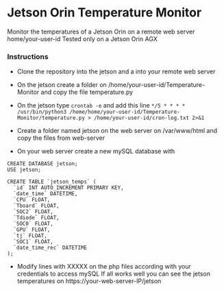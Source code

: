 # Jetson Orin Temperature Monitor 

Monitor the temperatures of a Jetson Orin on a remote web server
home/your-user-id
Tested only on a Jetson Orin AGX 

### Instructions
- Clone the repository into the jetson and a into your remote web server

- On the jetson create a folder on /home/your-user-id/Temperature-Monitor and copy the file temperature.py

- On the jetson type 
``` crontab -e ```
and add this line
``` */5 * * * * /usr/bin/python3 /home/home/your-user-id/Temperature-Monitor/temperature.py > /home/your-user-id/cron-log.txt 2>&1 ```

- Create a folder named jetson on the web server on /var/www/html and copy the files from web-server

- On your web server create a new mySQL database with
```
CREATE DATABASE jetson;
USE jetson;

CREATE TABLE `jetson_temps` (
  `id` INT AUTO_INCREMENT PRIMARY KEY,
  `date_time` DATETIME,
  `CPU` FLOAT,
  `Tboard` FLOAT,
  `SOC2` FLOAT,
  `Tdiode` FLOAT,
  `SOC0` FLOAT,
  `GPU` FLOAT,
  `tj` FLOAT,
  `SOC1` FLOAT,
  `date_time_rec` DATETIME
);
```
- Modify lines with XXXXX on the php files according with your credentials to access mySQL 
If all works well you can see the jetson temperatures on https://your-web-server-IP/jetson
     





